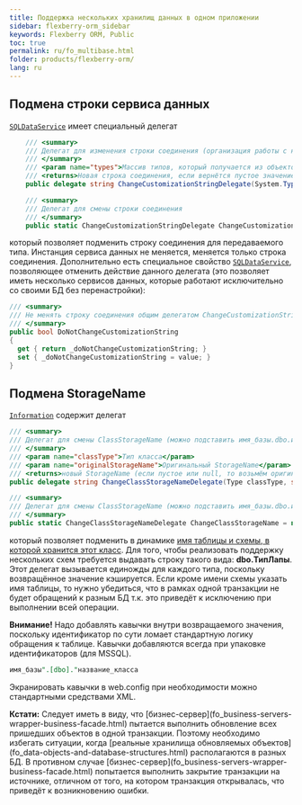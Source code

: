 ```yaml
---
title: Поддержка нескольких хранилищ данных в одном приложении
sidebar: flexberry-orm_sidebar
keywords: Flexberry ORM, Public
toc: true
permalink: ru/fo_multibase.html
folder: products/flexberry-orm/
lang: ru
---
```


## Подмена строки сервиса данных

[`SQLDataService`](fo_sql-data-service.html) имеет специальный делегат 

```csharp
    /// <summary>
    /// Делегат для изменения строки соединения (организация работы с несколькими базами)
    /// </summary>
    /// <param name="types">Массив типов, который получается из объектов пришедших в сервис данных</param>
    /// <returns>Новая строка соединения, если вернётся пустое значение или null, строка не изменится</returns>
    public delegate string ChangeCustomizationStringDelegate(System.Type[] types);

    /// <summary>
    /// Делегат для смены строки соединения
    /// </summary>
    public static ChangeCustomizationStringDelegate ChangeCustomizationString = null;
```

который позволяет подменить строку соединения для передаваемого типа. Инстанция сервиса данных не меняется, меняется только строка соединения. 
Дополнительно есть специальное свойство [`SQLDataService`](fo_sql-data-service.html), позволяющее отменить действие данного делегата (это позволяет иметь несколько сервисов данных, которые работают исключительно со своими БД без перенастройки):

```csharp
/// <summary>
/// Не менять строку соединения общим делегатом ChangeCustomizationString
/// </summary>
public bool DoNotChangeCustomizationString
{
  get { return _doNotChangeCustomizationString; }
  set { _doNotChangeCustomizationString = value; }
}
```

## Подмена StorageName

[`Information`](fo_information-class-as-metadata-supervisor.html) содержит делегат 

```csharp
/// <summary>
/// Делегат для смены ClassStorageName (можно подставить имя_базы.dbo.имя_таблицы, например)
/// </summary>
/// <param name="classType">Тип класса</param>
/// <param name="originalStorageName">Оригинальный StorageName</param>
/// <returns>новый StorageName (если пустое или null, то возьмём оригинальное)</returns>
public delegate string ChangeClassStorageNameDelegate(Type classType, string originalStorageName);

/// <summary>
/// Делегат для смены ClassStorageName (можно подставить имя_базы.dbo.имя_таблицы, например)
/// </summary>
public static ChangeClassStorageNameDelegate ChangeClassStorageName = null;
```

который позволяет подменить в динамике [имя таблицы и схемы, в которой хранится этот класс](fo_data-objects-and-database-structures.html).
Для того, чтобы реализовать поддержку нескольких схем требуется выдавать строку такого вида: **dbo.ТипЛапы**. 
Этот делегат вызывается единожды для каждого типа, поскольку возвращённое значение кэшируется. Если кроме имени схемы указать имя таблицы, то нужно убедиться, что в рамках одной транзакции не будет обращений к разным БД т.к. это приведёт к исключению при выполнении всей операции. 

**Внимание!** Надо добавлять кавычки внутри возвращаемого значения, поскольку идентификатор по сути ломает стандартную логику обращения к таблице. Кавычки добавляются всегда при упаковке идентификаторов (для MSSQL).

```sql
имя_базы".[dbo]."название_класса
```

Экранировать кавычки в web.config при необходимости можно стандартными средствами XML.

<div markdown="span" class="alert alert-info" role="alert"><i class="fa fa-info-circle"></i> <b>Кстати:</b>
Следует иметь в виду, что [бизнес-сервер](fo_business-servers-wrapper-business-facade.html) пытается выполнить обновление всех пришедших объектов в одной транзакции. Поэтому необходимо избегать ситуации, когда [реальные хранилища обновляемых объектов](fo_data-objects-and-database-structures.html) располагаются в разных БД. В противном случае [бизнес-сервер](fo_business-servers-wrapper-business-facade.html) попытается выполнить закрытие транзакции на источнике, отличном от того, на котором транзакция открывалась, что приведёт к возникновению ошибки.</div>